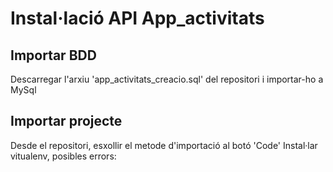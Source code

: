 # Instal·lació API App_activitats
## Importar BDD
Descarregar l'arxiu 'app_activitats_creacio.sql' del repositori i importar-ho a MySql

## Importar projecte
Desde el repositori, esxollir el metode d'importació al botó 'Code'
Instal·lar vitualenv, posibles errors:
